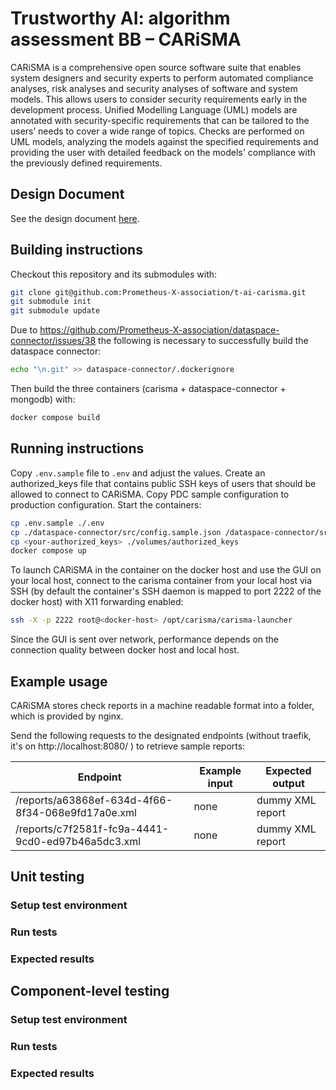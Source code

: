 # Trustworthy AI: algorithm assessment BB – CARiSMA

CARiSMA is a comprehensive open source software suite that enables system designers and security experts to perform automated compliance analyses, risk analyses and security analyses of software and system models. This allows users to consider security requirements early in the development process. Unified Modelling Language (UML) models are annotated with security-specific requirements that can be tailored to the users’ needs to cover a wide range of topics. Checks are performed on UML models, analyzing the models against the specified requirements and providing the user with detailed feedback on the models' compliance with the previously defined requirements.

## Design Document
See the design document [here](docs/).

## Building instructions

Checkout this repository and its submodules with:

```bash
git clone git@github.com:Prometheus-X-association/t-ai-carisma.git
git submodule init
git submodule update
```

Due to https://github.com/Prometheus-X-association/dataspace-connector/issues/38 the following is necessary to successfully build the dataspace connector:

```bash
echo "\n.git" >> dataspace-connector/.dockerignore
```

Then build the three containers (carisma + dataspace-connector + mongodb) with:

```bash
docker compose build
```

## Running instructions

Copy `.env.sample` file to `.env` and adjust the values. Create an authorized_keys file that contains public SSH keys of users that should be allowed to connect to CARiSMA. Copy PDC sample configuration to production configuration. Start the containers:

```bash
cp .env.sample ./.env
cp ./dataspace-connector/src/config.sample.json /dataspace-connector/src/config.production.json 
cp <your-authorized_keys> ./volumes/authorized_keys
docker compose up
```

To launch CARiSMA in the container on the docker host and use the GUI on your local host, connect to the carisma container from your local host via SSH (by default the container's SSH daemon is mapped to port 2222 of the docker host) with X11 forwarding enabled:

```bash
ssh -X -p 2222 root@<docker-host> /opt/carisma/carisma-launcher
```

Since the GUI is sent over network, performance depends on the connection quality between docker host and local host.

## Example usage

CARiSMA stores check reports in a machine readable format into a folder, which is provided by nginx.

Send the following requests to the designated endpoints (without traefik, it's on http://localhost:8080/ ) to retrieve sample reports:

| Endpoint                                          | Example input | Expected output  |
|---------------------------------------------------|---------------|------------------|
| /reports/a63868ef-634d-4f66-8f34-068e9fd17a0e.xml | none          | dummy XML report |
| /reports/c7f2581f-fc9a-4441-9cd0-ed97b46a5dc3.xml | none          | dummy XML report |


## Unit testing
### Setup test environment
### Run tests
### Expected results

## Component-level testing
### Setup test environment
### Run tests
### Expected results
